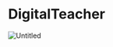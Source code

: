 # DigitalTeacher
![Untitled](https://user-images.githubusercontent.com/40563654/88450871-f5dfd480-ce6f-11ea-8053-4363f59f8786.jpg)
